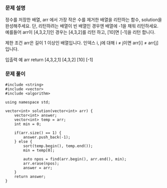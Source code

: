 ### 문제 설명

정수를 저장한 배열, arr 에서 가장 작은 수를 제거한 배열을 리턴하는 함수, solution을 완성해주세요. 단, 리턴하려는 배열이 빈 배열인 경우엔 배열에 -1을 채워 리턴하세요. 예를들어 arr이 [4,3,2,1]인 경우는 [4,3,2]를 리턴 하고, [10]면 [-1]을 리턴 합니다.

제한 조건
arr은 길이 1 이상인 배열입니다.
인덱스 i, j에 대해 i ≠ j이면 arr[i] ≠ arr[j] 입니다.

입출력 예
arr return
[4,3,2,1] [4,3,2]
[10] [-1]

### 문제 풀이

```
#include <string>
#include <vector>
#include <algorithm>

using namespace std;

vector<int> solution(vector<int> arr) {
    vector<int> answer;
    vector<int> temp = arr;
    int min = 0;

    if(arr.size() == 1) {
        answer.push_back(-1);
    } else {
        sort(temp.begin(), temp.end());
        min = temp[0];

        auto npos = find(arr.begin(), arr.end(), min);
        arr.erase(npos);
        answer = arr;
    }
    return answer;
}
```
